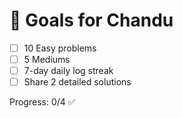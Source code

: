 # 🎯 Goals for Chandu

- [ ] 10 Easy problems
- [ ] 5 Mediums
- [ ] 7-day daily log streak
- [ ] Share 2 detailed solutions

Progress: 0/4 ✅
